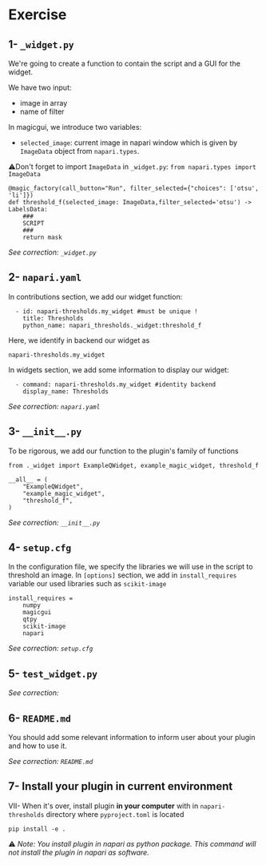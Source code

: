 # Exercise

## 1- `_widget.py`

We're going to create a function to contain the script and a GUI for the widget.

We have two input:
- image in array
- name of filter

In magicgui, we introduce two variables:
- `selected_image`: current image in napari window which is given by `ImageData` object from `napari.types`.

⚠️Don't forget to import `ImageData` in `_widget.py`: `from napari.types import ImageData`
```
@magic_factory(call_button="Run", filter_selected={"choices": ['otsu', 'li']})
def threshold_f(selected_image: ImageData,filter_selected='otsu') -> LabelsData:
    ###
    SCRIPT
    ###
    return mask
```

*See correction: `_widget.py`*

## 2- `napari.yaml`

In contributions section, we add our widget function:
```
  - id: napari-thresholds.my_widget #must be unique !
    title: Thresholds
    python_name: napari_thresholds._widget:threshold_f
```
Here, we identify in backend our widget as
```
napari-thresholds.my_widget
```
In widgets section, we add some information to display our widget:
```
  - command: napari-thresholds.my_widget #identity backend
    display_name: Thresholds
```

*See correction: `napari.yaml`*

## 3- `__init__.py`
To be rigorous, we add our function to the plugin's family of functions
```
from ._widget import ExampleQWidget, example_magic_widget, threshold_f

__all__ = (
    "ExampleQWidget",
    "example_magic_widget",
    "threshold_f",
)
```

*See correction: `__init__.py`*

## 4-  `setup.cfg`
In the configuration file, we specify the libraries we will use in the script to threshold an image. In `[options]` section, we add in `install_requires` variable our used libraries such as `scikit-image`
```
install_requires =
    numpy
    magicgui
    qtpy
    scikit-image
    napari
```

*See correction: `setup.cfg`*

## 5-  `test_widget.py`

*See correction:*

## 6-  `README.md`

You should add some relevant information to inform user about your plugin and how to use it.

*See correction: `README.md`*

## 7- Install your plugin in current environment

VII- When it's over, install plugin **in your computer** with in `napari-thresholds` directory where `pyproject.toml` is located

```
pip install -e .
```

⚠️ *Note: You install plugin in napari as python package. This command will not install the plugin in napari as software.*
